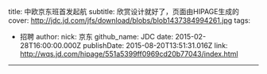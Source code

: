 title: 中欧京东班首发起航
subtitle: 欣赏设计就好了，页面由HIPAGE生成的
cover: http://jdc.jd.com/jfs/download/blobs/blob1437384994261.jpg
tags:
  - 招聘
author:
  nick: 京东
  github_name: JDC
date: 2015-02-28T16:00:00.000Z
publishDate: 2015-08-20T13:51:31.016Z
link: http://wqs.jd.com/hipage/551a5399ff0969cd20b77043/index.html
---